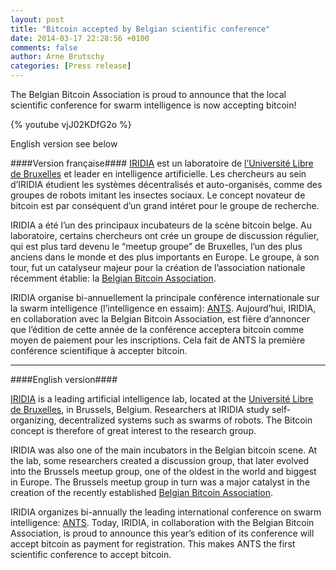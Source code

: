 ```yaml
---
layout: post
title: "Bitcoin accepted by Belgian scientific conference"
date: 2014-03-17 22:28:56 +0100
comments: false
author: Arne Brutschy
categories: [Press release]
---
```

The Belgian Bitcoin Association is proud to announce that the local scientific conference for swarm intelligence is now accepting bitcoin!

{% youtube vjJ02KDfG2o %}

<!-- more -->

English version see below

####Version française####
[IRIDIA](http://iridia.ulb.ac.be/) est un laboratoire de [l’Université Libre de Bruxelles](http://www.ulb.ac.be) et leader en intelligence artificielle.
Les chercheurs au sein d’IRIDIA étudient les systèmes décentralisés et auto-organisés, comme des groupes de robots imitant les insectes sociaux. Le concept novateur de bitcoin est par conséquent d’un grand intéret pour le groupe de recherche.

IRIDIA a été l’un des principaux incubateurs de la scène bitcoin belge. Au laboratoire, certains chercheurs ont crée un groupe de discussion régulier, qui est plus tard devenu le “meetup groupe” de Bruxelles, l’un des plus anciens dans le monde et des plus importants en Europe. Le groupe, à son tour, fut un catalyseur majeur pour la création de l’association nationale récemment établie: la [Belgian Bitcoin          Association](http://www.bitcoinassociation.be/).

IRIDIA organise bi-annuellement la principale conférence internationale sur la swarm intelligence (l’intelligence en essaim): [ANTS](http://iridia.ulb.ac.be/ants2014).  Aujourd’hui, IRIDIA, en collaboration avec la Belgian Bitcoin Association, est fière d’annoncer que l’édition de cette année de la conférence acceptera bitcoin comme moyen de paiement pour les inscriptions. Cela fait de ANTS la première conférence scientifique à accepter bitcoin.

----------------------

####English version####

[IRIDIA](http://iridia.ulb.ac.be/) is a leading artificial intelligence lab, located at the [Université Libre de Bruxelles](http://www.ulb.ac.be), in Brussels, Belgium. Researchers at IRIDIA study self-organizing, decentralized systems such as swarms of robots. The Bitcoin concept is therefore of great interest to the research group. 

IRIDIA was also one of the main incubators in the Belgian bitcoin scene. At the lab, some researchers created a discussion group, that later evolved into the Brussels meetup group, one of the oldest in the world and biggest in Europe. The Brussels meetup group in turn was a major catalyst in the creation of the recently established [Belgian Bitcoin Association](http://www.bitcoinassociation.be/).

IRIDIA organizes bi-annually the leading international conference on swarm intelligence: [ANTS](http://iridia.ulb.ac.be/ants2014). Today, IRIDIA, in collaboration with the Belgian Bitcoin Association, is proud to announce this year’s edition of its conference will accept bitcoin as payment for registration. This makes ANTS the first scientific conference to accept bitcoin.

